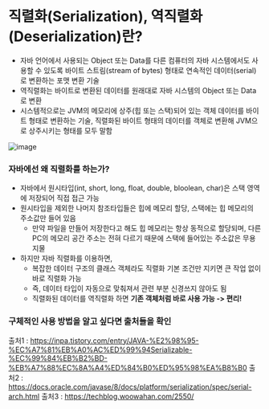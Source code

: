 # 직렬화(Serialization), 역직렬화(Deserialization)란?
- 자바 언어에서 사용되는 Object 또는 Data를 다른 컴퓨터의 자바 시스템에서도 사용할 수 있도록 바이트 스트림(stream of bytes) 형태로 연속적인 데이터(serial)로 변환하는 포맷 변환 기술
- 역직렬화는 바이트로 변환된 데이터를 원래대로 자바 시스템의 Object 또는 Data로 변환
- 시스템적으로는 JVM의 메모리에 상주(힙 또는 스택)되어 있는 객체 데이터를 바이트 형태로 변환하는 기술, 직렬화된 바이트 형태의 데이터를 객체로 변환해 JVM으로 상주시키는 형태를 모두 말함

![image](https://github.com/user-attachments/assets/11aab0fe-b1a4-4775-bb3d-5d3b2dc93826)

### 자바에선 왜 직렬화를 하는가?
- 자바에서 원시타입(int, short, long, float, double, bloolean, char)은 스택 영역에 저장되어 직접 접근 가능
- 원시타입을 제외한 나머지 참조타입들은 힙에 메모리 할당, 스택에는 힙 메모리의 주소값만 들어 있음
    - 만약 파일을 만들어 저장한다고 해도 힙 메모리는 항상 동적으로 할당되며, 다른 PC의 메모리 공간 주소는 전혀 다르기 때문에 스택에 들어있는 주소값은 무용지물
- 하지만 자바 직렬화를 이용하면,
    - 복잡한 데이터 구조의 클래스 객체라도 직렬화 기본 조건만 지키면 큰 작업 없이 바로 직렬화 가능
    - 즉, 데이터 타입이 자동으로 맞춰져서 관련 부분 신경쓰지 않아도 됨
    - 직렬화된 데이터를 역직렬화 하면 **기존 객체처럼 바로 사용 가능 -> 편리!**

### 구체적인 사용 방법을 알고 싶다면 출처들을 확인

출처1 : https://inpa.tistory.com/entry/JAVA-%E2%98%95-%EC%A7%81%EB%A0%AC%ED%99%94Serializable-%EC%99%84%EB%B2%BD-%EB%A7%88%EC%8A%A4%ED%84%B0%ED%95%98%EA%B8%B0
출처2 : https://docs.oracle.com/javase/8/docs/platform/serialization/spec/serial-arch.html
출처3 : https://techblog.woowahan.com/2550/
